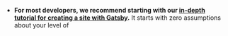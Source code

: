- **For most developers, we recommend starting with our [in-depth tutorial for creating a site with Gatsby](https://www.gatsbyjs.com/tutorial/).** It starts with zero assumptions about your level of 
